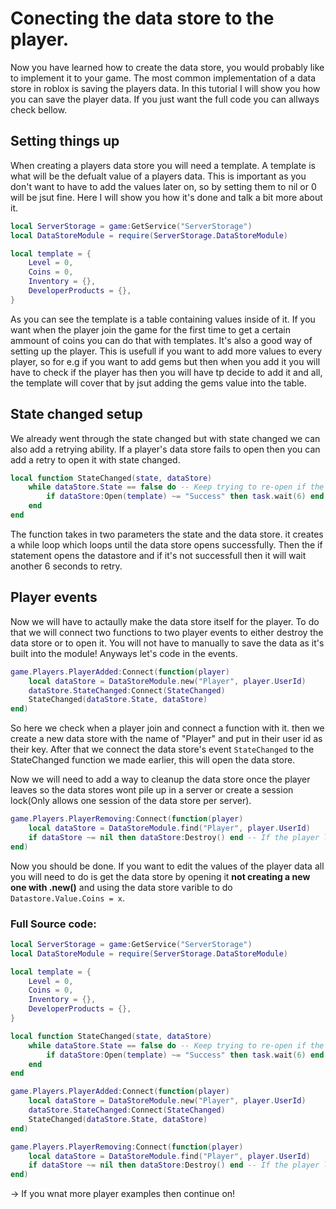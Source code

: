 # Conecting the data store to the player.

Now you have learned how to create the data store, you would probably like to implement it to your game. The most common implementation of a data store in roblox is saving the players data. In this tutorial I will show you how you can save the player data. If you just want the full code you can allways check bellow.

## Setting things up

When creating a players data store you will need a template. A template is what will be the defualt value of a players data. This is important as you don't want to have to add the values later on, so by setting them to nil or 0 will be jsut fine. Here I will show you how it's done and talk a bit more about it.
```lua
local ServerStorage = game:GetService("ServerStorage")
local DataStoreModule = require(ServerStorage.DataStoreModule)

local template = {
    Level = 0,
    Coins = 0,
    Inventory = {},
    DeveloperProducts = {},
}
```

As you can see the template is a table containing values inside of it. If you want when the player join the game for the first time to get a certain ammount of coins you can do that with templates. It's also a good way of setting up the player. This is usefull if you want to add more values to every player, so for e.g if you want to add gems but then when you add it you will have to check if the player has then you will have tp decide to add it and all, the template will cover that by jsut adding the gems value into the table.

## State changed setup

We already went through the state changed but with state changed we can also add a retrying ability. If a player's data store fails to open then you can add a retry to open it with state changed.
```lua
local function StateChanged(state, dataStore)
    while dataStore.State == false do -- Keep trying to re-open if the state is closed
        if dataStore:Open(template) ~= "Success" then task.wait(6) end
    end
end
```
The function takes in two parameters the state and the data store. it creates a while loop which loops until the data store opens successfully. Then the if statement opens the datastore and if it's not successfull then it will wait another 6 seconds to retry.

## Player events

Now we will have to actaully make the data store itself for the player. To do that we will connect two functions to two player events to either destroy the data store or to open it. You will not have to manually to save the data as it's built into the module! Anyways let's code in the events.
```lua
game.Players.PlayerAdded:Connect(function(player)
    local dataStore = DataStoreModule.new("Player", player.UserId)
    dataStore.StateChanged:Connect(StateChanged)
    StateChanged(dataStore.State, dataStore)
end)
```
So here we check when a player join and connect a function with it. then we create a new data store with the name of "Player" and put in their user id as their key. After that we connect the data store's event `StateChanged` to the StateChanged function we made earlier, this will open the data store. 

Now we will need to add a way to cleanup the data store once the player leaves so the data stores wont pile up in a server or create a session lock(Only allows one session of the data store per server).
```lua
game.Players.PlayerRemoving:Connect(function(player)
    local dataStore = DataStoreModule.find("Player", player.UserId)
    if dataStore ~= nil then dataStore:Destroy() end -- If the player leaves datastore object is destroyed allowing the retry loop to stop
end)
```

Now you should be done. If you want to edit the values of the player data all you will need to do is get the data store by opening it **not creating a new one with .new()** and using the data store varible to do `Datastore.Value.Coins = x`.

### Full Source code:
```lua
local ServerStorage = game:GetService("ServerStorage")
local DataStoreModule = require(ServerStorage.DataStoreModule)

local template = {
    Level = 0,
    Coins = 0,
    Inventory = {},
    DeveloperProducts = {},
}

local function StateChanged(state, dataStore)
    while dataStore.State == false do -- Keep trying to re-open if the state is closed
        if dataStore:Open(template) ~= "Success" then task.wait(6) end
    end
end

game.Players.PlayerAdded:Connect(function(player)
    local dataStore = DataStoreModule.new("Player", player.UserId)
    dataStore.StateChanged:Connect(StateChanged)
    StateChanged(dataStore.State, dataStore)
end)

game.Players.PlayerRemoving:Connect(function(player)
    local dataStore = DataStoreModule.find("Player", player.UserId)
    if dataStore ~= nil then dataStore:Destroy() end -- If the player leaves datastore object is destroyed allowing the retry loop to stop
end)
```

-> If you wnat more player examples then continue on!